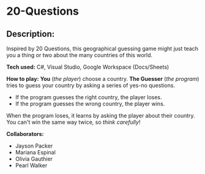 # 20-Questions

## Description:

Inspired by 20 Questions, this geographical guessing game might just teach you a thing or two about the many countries of this world.

**Tech used:** C#, Visual Studio, Google Workspace (Docs/Sheets)

**How to play:** 
**You** (*the player*) choose a country. **The Guesser** (*the program*) tries to guess your country by asking a series of yes-no questions.
  - If the program guesses the right country, the player loses. 
  - If the program guesses the wrong country, the player wins.

When the program loses, it learns by asking the player about their country. You can't win the same way twice, so *think carefully*!

**Collaborators:**
  - Jayson Packer
  - Mariana Espinal
  - Olivia Gauthier
  - Pearl Walker